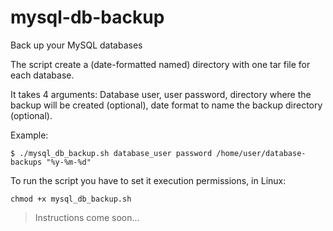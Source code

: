 mysql-db-backup
===============

Back up your MySQL databases

The script create a (date-formatted named) directory with one tar file for each database. 

It takes 4 arguments: Database user, user password, directory where the backup will be created (optional), date format to name the backup directory (optional).

Example: 

`
$ ./mysql_db_backup.sh database_user password /home/user/database-backups "%y-%m-%d"
`

To run the script you have to set it execution permissions, in Linux: 

`
chmod +x mysql_db_backup.sh
`


> Instructions come soon...
